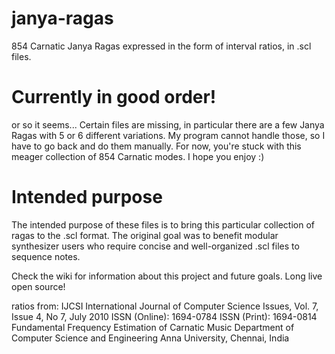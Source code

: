 # janya-ragas
854 Carnatic Janya Ragas expressed in the form of interval ratios, in .scl files.

# Currently in good order!
or so it seems...
Certain files are missing, in particular there are a few Janya Ragas with 5 or 6 different variations. My program cannot handle those, so I have to go back and do them manually. For now, you're stuck with this meager collection of 854 Carnatic modes. I hope you enjoy :)

# Intended purpose
The intended purpose of these files is to bring this particular collection of ragas to the .scl format. The original goal was to benefit modular synthesizer users who require concise and well-organized .scl files to sequence notes.

Check the wiki for information about this project and future goals.
Long live open source!

ratios from: IJCSI International Journal of Computer Science Issues, Vol. 7, Issue 4, No 7, July 2010 ISSN (Online): 1694-0784 ISSN (Print): 1694-0814 Fundamental Frequency Estimation of Carnatic Music Department of Computer Science and Engineering Anna University, Chennai, India
